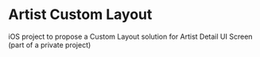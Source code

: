 # Artist Custom Layout
iOS project to propose a Custom Layout solution for Artist Detail UI Screen (part of a private project)
